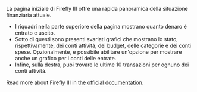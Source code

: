 La pagina iniziale di Firefly III offre una rapida panoramica della situazione finanziaria attuale.

* I riquadri nella parte superiore della pagina mostrano quanto denaro è entrato e uscito.
* Sotto di questi sono presenti svariati grafici che mostrano lo stato, rispettivamente, dei conti attività, dei budget, delle categorie e dei conti spese. Opzionalmente, è possibile abilitare un'opzione per mostrare anche un grafico per i conti delle entrate.
* Infine, sulla destra, puoi trovare le ultime 10 transazioni per ognuno dei conti attività.

Read more about Firefly III in [the official documentation](https://docs.firefly-iii.org/).